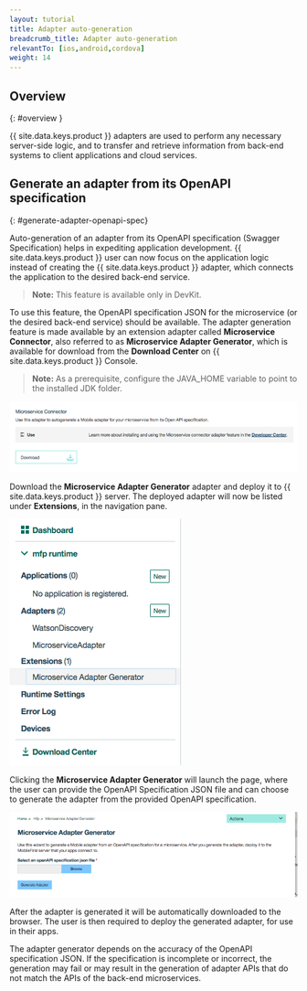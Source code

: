 ```yaml
---
layout: tutorial
title: Adapter auto-generation
breadcrumb_title: Adapter auto-generation
relevantTo: [ios,android,cordova]
weight: 14
---
```

<!-- NLS_CHARSET=UTF-8 -->
## Overview
{: #overview }

{{ site.data.keys.product }} adapters are used to perform any necessary server-side logic, and to transfer and retrieve information from back-end systems to client applications and cloud services.

##  Generate an adapter from its OpenAPI specification
{: #generate-adapter-openapi-spec}

Auto-generation of an adapter from its OpenAPI specification (Swagger Specification) helps in expediting application development. {{ site.data.keys.product }} user can now focus on the application logic instead of creating the {{ site.data.keys.product }} adapter, which connects the application to the desired back-end service.

>**Note:** This feature is available only in DevKit.

To use this feature, the OpenAPI specification JSON for the microservice (or the desired back-end service) should be available. The adapter generation feature is made available by an extension adapter called **Microservice Connector**, also referred to as **Microservice Adapter Generator**, which is available for download from the **Download Center** on {{ site.data.keys.product }} Console.

>**Note:** As a prerequisite, configure the JAVA_HOME variable to point to the installed JDK folder.


  ![Image of Adapter generator in Download Center](./AdapterGen_DownloadCenter.png)


Download the **Microservice Adapter Generator** adapter and deploy it to {{ site.data.keys.product }} server. The deployed adapter will now be listed under **Extensions**, in the navigation pane.


  ![Image of Adapter generator in navigation pane](./AdapterGen_naviagtionPane.png)


Clicking the **Microservice Adapter Generator** will launch the page, where the user can provide the OpenAPI Specification JSON file and can choose to generate the adapter from the provided OpenAPI specification.

  ![Image of Adapter generator page](./AdapterGen_generationPage.png)


After the adapter is generated it will be automatically downloaded to the browser. The user is then required to deploy the generated adapter, for use in their apps.

The adapter generator depends on the accuracy of the OpenAPI specification JSON. If the specification is incomplete or incorrect, the generation may fail or may result in the generation of adapter APIs that do not match the APIs of the back-end microservices.
